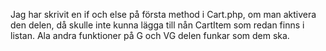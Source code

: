 Jag har skrivit en if och else på första method i Cart.php, om man aktivera den delen, då skulle inte kunna lägga till nån CartItem som redan finns i listan.
Ala andra funktioner på G och VG delen funkar som dem ska.
